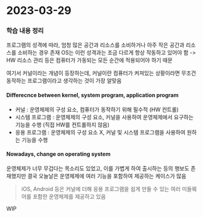 # 2023-03-29

### 학습 내용 정리

프로그램의 성격에 따라, 엄청 많은 공간과 리소스를 소비하거나 아주 작은 공간과 리소스를 소비하는 경우 존재
OS는 이런 성격과는 조금 다르게 항상 작동하고 있어야 함 -> HW 리소스 관리 등은 컴퓨터가 가동되는 모든 순간에 적용되어야 하기 때문

여기서 커널이라는 개념이 등장하는데, 커널이란 컴퓨터가 켜져있는 상황이라면 무조건 동작하는 프로그램이라고 생각하는 것이 가장 알맞음

#### Differecnce between kernel, system program, application program

- 커널 : 운영체제의 구성 요소, 컴퓨터가 동작하기 위해 필수적 (HW 컨트롤)
- 시스템 프로그램 : 운영체제의 구성 요소, 커널을 사용하여 운영체제에서 요구하는 기능을 수행 (직접 HW를 컨트롤하지 않음)
- 응용 프로그램 : 운영체제의 구성 요소 X, 커널 및 시스템 프로그램을 사용하여 원하는 기능을 수행

#### Nowadays, change on operating system

운영체제가 너무 무겁다는 목소리도 있었고, 이를 가볍게 하여 출시하는 등의 행보도 존재했지만 결국 오늘날은 운영체제에 여러 기능을 포함하여 제공하는 케이스가 많음
> iOS, Android 등은 커널에 더해 응용 프로그램을 쉽게 만들 수 있는 여러 미들웨어를 포함한 운영체제를 제공하고 있음

WIP